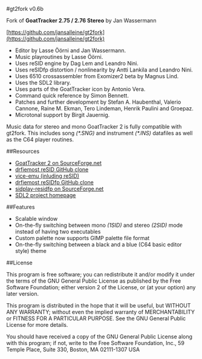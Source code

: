 #gt2fork v0.6b

Fork of **GoatTracker 2.75 / 2.76 Stereo** by Jan Wassermann

[https://github.com/jansalleine/gt2fork](https://github.com/jansalleine/gt2fork)

- Editor by Lasse Öörni and Jan Wassermann.
- Music playroutines by Lasse Öörni.
- Uses reSID engine by Dag Lem and Leandro Nini.
- Uses reSIDfp distortion / nonlinearity by Antti Lankila and Leandro Nini.
- Uses 6510 crossassembler from Exomizer2 beta by Magnus Lind.
- Uses the SDL2 library.
- Uses parts of the GoatTracker icon by Antonio Vera.
- Command quick reference by Simon Bennett.
- Patches and further development by Stefan A. Haubenthal, Valerio Cannone,
  Raine M. Ekman, Tero Lindeman, Henrik Paulini and Groepaz.
- Microtonal support by Birgit Jauernig.

Music data for stereo and mono GoatTracker 2 is fully compatible with gt2fork.
This includes song *(\*.SNG)* and instrument *(\*.INS)* datafiles as well as the
C64 player routines.

##Resources

- [GoatTracker 2 on SourceForge.net](http://sourceforge.net/projects/goattracker2)
- [drfiemost reSID GitHub clone](https://github.com/drfiemost/resid)
- [vice-emu (inluding reSID)](https://sourceforge.net/projects/vice-emu/)
- [drfiemost reSIDfp GitHub clone](https://github.com/drfiemost/residfp)
- [sidplay-residfp on SourceForge.net](https://sourceforge.net/projects/sidplay-residfp/)
- [SDL2 project homepage](https://www.libsdl.org/)

##Features

- Scalable window
- On-the-fly switching between mono *(1SID)* and stereo *(2SID)* mode instead of
  having two executables
- Custom palette now supports GIMP palette file format
- On-the-fly switching between a black and a blue (C64 basic editor style) theme

##License

This program is free software; you can redistribute it and/or modify
it under the terms of the GNU General Public License as published by
the Free Software Foundation; either version 2 of the License, or
(at your option) any later version.

This program is distributed in the hope that it will be useful,
but WITHOUT ANY WARRANTY; without even the implied warranty of
MERCHANTABILITY or FITNESS FOR A PARTICULAR PURPOSE.  See the
GNU General Public License for more details.

You should have received a copy of the GNU General Public License
along with this program; if not, write to the Free Software
Foundation, Inc., 59 Temple Place, Suite 330, Boston, MA  02111-1307  USA
